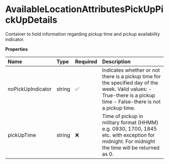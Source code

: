 # AvailableLocationAttributesPickUpPickUpDetails

Container to hold information regarding pickup time and pickup availability indicator.

**Properties**

| Name              | Type   | Required | Description                                                                                                                                                        |
| :---------------- | :----- | :------- | :----------------------------------------------------------------------------------------------------------------------------------------------------------------- |
| noPickUpIndicator | string | ✅       | Indicates whether or not there is a pickup time for the specified day of the week. Valid values: - True-there is a pickup time - False-there is not a pickup time. |
| pickUpTime        | string | ❌       | Time of pickup in military format (HHMM) e.g. 0930, 1700, 1845 etc. with exception for midnight. For midnight the time will be returned as 0.                      |

<!-- This file was generated by liblab | https://liblab.com/ -->

